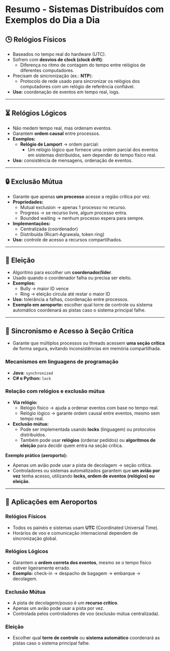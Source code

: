 # Resumo - Sistemas Distribuídos com Exemplos do Dia a Dia

## 🕒 Relógios Físicos
- Baseados no tempo real do hardware (UTC).
- Sofrem com **desvios de clock (clock drift)**:
  - Diferença no ritmo de contagem do tempo entre relógios de diferentes computadores.
- Precisam de sincronização (ex.: **NTP**):
  - Protocolo de rede usado para sincronizar os relógios dos computadores com um relógio de referência confiável.
- **Uso:** coordenação de eventos em tempo real, logs.

---

## ⏳ Relógios Lógicos
- Não medem tempo real, mas ordenam eventos.
- Garantem **ordem causal** entre processos.
- **Exemplos:**
  - **Relógio de Lamport** → ordem parcial:
    - Um relógio lógico que fornece uma ordem parcial dos eventos em sistemas distribuídos, sem depender do tempo físico real.
- **Uso:** consistência de mensagens, ordenação de eventos.

---

## 🔒 Exclusão Mútua
- Garante que apenas **um processo** acesse a região crítica por vez.
- **Propriedades:**
  - Mutual exclusion → apenas 1 processo no recurso.
  - Progress → se recurso livre, algum processo entra.
  - Bounded waiting → nenhum processo espera para sempre.
- **Implementações:**
  - Centralizada (coordenador)
  - Distribuída (Ricart-Agrawala, token ring)
- **Uso:** controle de acesso a recursos compartilhados.

---

## 👑 Eleição
- Algoritmo para escolher um **coordenador/líder**.
- Usado quando o coordenador falha ou precisa ser eleito.
- **Exemplos:**
  - Bully → maior ID vence
  - Ring → eleição circula até restar o maior ID
- **Uso:** tolerância a falhas, coordenação entre processos.
- **Exemplo em aeroporto:** escolher qual torre de controle ou sistema automático coordenará as pistas caso o sistema principal falhe.

---

## 🔄 Sincronismo e Acesso à Seção Crítica
- Garante que múltiplos processos ou threads acessem **uma seção crítica** de forma segura, evitando inconsistências em memória compartilhada.

### Mecanismos em linguagens de programação
- **Java:** `synchronized`  
- **C# e Python:** `lock`  

### Relação com relógios e exclusão mútua
- **Via relógio:**
  - Relógio físico → ajuda a ordenar eventos com base no tempo real.
  - Relógio lógico → garante ordem causal entre eventos, mesmo sem tempo real.
- **Exclusão mútua:**
  - Pode ser implementada usando **locks** (linguagem) ou protocolos distribuídos.
  - Também pode usar **relógios** (ordenar pedidos) ou **algoritmos de eleição** para decidir quem entra na seção crítica.

**Exemplo prático (aeroporto):**
- Apenas um avião pode usar a pista de decolagem → seção crítica.
- Controladores ou sistemas automatizados garantem que **um avião por vez** tenha acesso, utilizando **locks, ordem de eventos (relógios) ou eleição**.

---

## 🛫 Aplicações em Aeroportos

### Relógios Físicos
- Todos os painéis e sistemas usam **UTC** (Coordinated Universal Time).
- Horários de voo e comunicação internacional dependem de sincronização global.

### Relógios Lógicos
- Garantem a **ordem correta dos eventos**, mesmo se o tempo físico estiver ligeiramente errado.
- **Exemplo:** check-in → despacho de bagagem → embarque → decolagem.

### Exclusão Mútua
- A pista de decolagem/pouso é um **recurso crítico**.
- Apenas um avião pode usar a pista por vez.
- Controlada pelos controladores de voo (exclusão mútua centralizada).

### Eleição
- Escolher qual **torre de controle** ou **sistema automático** coordenará as pistas caso o sistema principal falhe.
